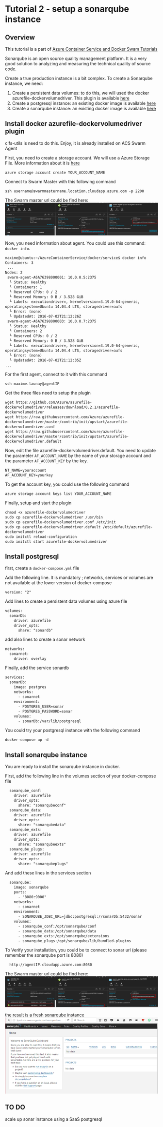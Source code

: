 # Tutorial 2 - setup a sonarqube instance
## Overview

This tutorial is a part of [Azure Container Service and Docker Swam Tutorials](README.md)

Sonarqube is an open source quality management platform. It is a very good solution to analyzing and measuring the technical quality of source code.

Create a true production instance is a bit complex. To create a Sonarqube instance, we need:

1. Create a persistent data volumes: to do this, we will used the docker azurefile-dockervolumedriver. This plugin is available [here](https://github.com/Azure/azurefile-dockervolumedriver)
2. Create a postgresql instance: an existing docker image is available [here](https://hub.docker.com/_/postgres/)
3. Create a sonarqube instance: an existing docker image is available [here](https://hub.docker.com/_/sonarqube/)

## Install docker azurefile-dockervolumedriver plugin
cifs-utils is need to do this. Enjoy, it is already installed on ACS Swarm Agent

First, you need to create a storage account. We will use a Azure Storage File. More information about it is [here](https://azure.microsoft.com/en-us/documentation/articles/storage-dotnet-how-to-use-files/)

    azure storage account create YOUR_ACCOUNT_NAME
Connect to Swarm Master with this following command

    ssh username@swarmmastername.location.cloudapp.azure.com -p 2200

The Swarm master url could be find here:
![How To Find Swarm Master URL](./media/HowToFindSwarmMasterURL.png)

Now, you need information about agent. You could use this command: `docker info`.

    maxime@ubuntu:~/AzureContainerService/docker/service$ docker info
    Containers: 3
     ...
    Nodes: 2
     swarm-agent-A6A76398000001: 10.0.0.5:2375
      └ Status: Healthy
      └ Containers: 1
      └ Reserved CPUs: 0 / 2
      └ Reserved Memory: 0 B / 3.528 GiB
      └ Labels: executiondriver=, kernelversion=3.19.0-64-generic, operatingsystem=Ubuntu 14.04.4 LTS, storagedriver=aufs
      └ Error: (none)
      └ UpdatedAt: 2016-07-02T21:12:26Z
     swarm-agent-A6A76398000003: 10.0.0.7:2375
      └ Status: Healthy
      └ Containers: 2
      └ Reserved CPUs: 0 / 2
      └ Reserved Memory: 0 B / 3.528 GiB
      └ Labels: executiondriver=, kernelversion=3.19.0-64-generic, operatingsystem=Ubuntu 14.04.4 LTS, storagedriver=aufs
      └ Error: (none)
      └ UpdatedAt: 2016-07-02T21:12:35Z
    ...
For the first agent, connect to it with this command

    ssh maxime.launay@agentIP
Get the three files need to setup the plugin

    wget https://github.com/Azure/azurefile-dockervolumedriver/releases/download/0.2.1/azurefile-dockervolumedriver
    wget https://raw.githubusercontent.com/Azure/azurefile-dockervolumedriver/master/contrib/init/upstart/azurefile-dockervolumedriver.conf
    wget https://raw.githubusercontent.com/Azure/azurefile-dockervolumedriver/master/contrib/init/upstart/azurefile-dockervolumedriver.default
Now, edit the file azurefile-dockervolumedriver.default. You need to update the parameter `AF_ACCOUNT_NAME` by the name of your storage account and the parameter `AF_ACCOUNT_KEY` by the key.

    NT_NAME=youraccount
    AF_ACCOUNT_KEY=yourkey
To get the account key, you could use the following command

    azure storage account keys list YOUR_ACCOUNT_NAME
Finally, setup and start the plugin

    chmod +x azurefile-dockervolumedriver
    sudo cp azurefile-dockervolumedriver /usr/bin
    sudo cp azurefile-dockervolumedriver.conf /etc/init
    sudo cp azurefile-dockervolumedriver.default /etc/default/azurefile-dockervolumedriver
    sudo initctl reload-configuration
    sudo initctl start azurefile-dockervolumedriver


## Install postgresql
first, create a `docker-compose.yml` file

Add the following line. It is mandatory ; networks, services or volumes are not available at the lower version of docker-compose

    version: "2"
Add lines to create a persistent data volumes using azure file

    volumes:
      sonarDb:
        driver: azurefile
        driver_opts:
          share: "sonardb"

add also lines to create a sonar network

    networks:
      sonarnet:
        driver: overlay
Finally, add the service sonardb

    services:
      sonarDb:
        image: postgres
        networks:
          - sonarnet
        environment:
          - POSTGRES_USER=sonar
          - POSTGRES_PASSWORD=sonar
        volumes:
          - sonarDb:/var/lib/postgresql

You could try your postgresql instance with the following command

    docker-compose up -d
## Install sonarqube instance

You are ready to install the sonarqube instance in docker.

First, add the following line in the volumes section of your docker-compose file

      sonarqube_conf:
        driver: azurefile
        driver_opts:
          share: "sonarqubeconf"
      sonarqube_data:
        driver: azurefile
        driver_opts:
          share: "sonarqubedata"
      sonarqube_exts:
        driver: azurefile
        driver_opts:
          share: "sonarqubeexts"
      sonarqube_plugs:
        driver: azurefile
        driver_opts:
          share: "sonarqubeplugs"
And add these lines in the services section

      sonarqube:
        image: sonarqube
        ports:
          - "8080:9000"
        networks:
          - sonarnet
        environment:
          - SONARQUBE_JDBC_URL=jdbc:postgresql://sonarDb:5432/sonar
        volumes:
          - sonarqube_conf:/opt/sonarqube/conf
          - sonarqube_data:/opt/sonarqube/data
          - sonarqube_exts:/opt/sonarqube/extensions
          - sonarqube_plugs:/opt/sonarqube/lib/bundled-plugins

To Verify your installation, you could be to connect to sonar url (please remember the sonarqube port is 8080)

      http://agentIP.cloudapp.azure.com:8080
The Swarm master url could be find here:
![How To Find Swarm Agent URL](./media/HowToFindSwarmAgentURL.png)

the result is a fresh sonarqube instance
![sonar](./media/sonar.png)

## TO DO
scale up sonar instance
using a SaaS postgresql
